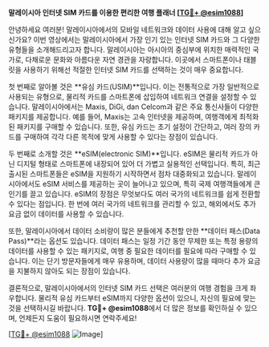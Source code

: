 **말레이시아 인터넷 SIM 카드를 이용한 편리한 여행 플래너 [[TG💪+ @esim1088](https://t.me/s/esim1088)]**

안녕하세요 여러분! 말레이시아에서의 모바일 네트워크와 데이터 사용에 대해 알고 싶으신가요? 이번 영상에서는 말레이시아에서 가장 인기 있는 인터넷 SIM 카드와 그 다양한 유형들을 소개해드리고자 합니다. 말레이시아는 아시아의 중심부에 위치한 매력적인 국가로, 다채로운 문화와 아름다운 자연 경관을 자랑합니다. 이곳에서 스마트폰이나 태블릿을 사용하기 위해선 적절한 인터넷 SIM 카드를 선택하는 것이 매우 중요합니다.

첫 번째로 알아볼 것은 **유심 카드(USIM)**입니다. 이는 전통적으로 가장 일반적으로 사용되는 유형으로, 물리적 카드를 스마트폰에 삽입하여 네트워크 연결을 설정할 수 있습니다. 말레이시아에서는 Maxis, DiGi, dan Celcom과 같은 주요 통신사들이 다양한 패키지를 제공합니다. 예를 들어, Maxis는 고속 인터넷을 제공하며, 여행객에게 최적화된 패키지를 구매할 수 있습니다. 또한, 유심 카드는 초기 설정이 간단하고, 여러 장의 카드를 구매하여 각각 다른 목적에 맞게 사용할 수 있다는 장점이 있습니다.

두 번째로 소개할 것은 **eSIM(electronic SIM)**입니다. eSIM은 물리적 카드가 아닌 디지털 형태로 스마트폰에 내장되어 있어 더 가볍고 실용적인 선택입니다. 특히, 최근 출시된 스마트폰들은 eSIM을 지원하기 시작하면서 점차 대중화되고 있습니다. 말레이시아에서도 eSIM 서비스를 제공하는 곳이 늘어나고 있으며, 특히 국제 여행객들에게 큰 인기를 끌고 있습니다. eSIM의 장점은 무엇보다도 여러 국가의 네트워크를 쉽게 전환할 수 있다는 점입니다. 한 번에 여러 국가의 네트워크를 관리할 수 있고, 해외에서도 추가 요금 없이 데이터를 사용할 수 있습니다.

또한, 말레이시아에서 데이터 소비량이 많은 분들에게 추천할 만한 **데이터 패스(Data Pass)**라는 옵션도 있습니다. 데이터 패스는 일정 기간 동안 무제한 또는 특정 용량의 데이터를 사용할 수 있는 패키지로, 여행 중 필요한 데이터를 필요에 따라 구매할 수 있습니다. 이는 단기 방문자들에게 매우 유용하며, 데이터 사용량이 많을 때마다 추가 요금을 지불하지 않아도 되는 장점이 있습니다.

결론적으로, 말레이시아에서의 인터넷 SIM 카드 선택은 여러분의 여행 경험을 크게 좌우합니다. 물리적 유심 카드부터 eSIM까지 다양한 옵션이 있으니, 자신의 필요에 맞는 것을 선택하시길 바랍니다. **TG💪+ @esim1088**에서 더 많은 정보를 확인하실 수 있으며, 언제든지 도움이 필요하시면 연락주세요!

[[TG💪+ @esim1088](https://t.me/s/esim1088) ![Image](https://i.postimg.cc/Y0z9fWf4/image.png)]